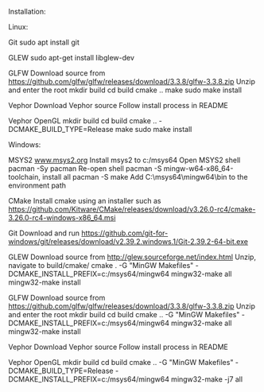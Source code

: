 Installation:

Linux:

Git
sudo apt install git

GLEW
sudo apt-get install libglew-dev

GLFW
Download source from https://github.com/glfw/glfw/releases/download/3.3.8/glfw-3.3.8.zip
Unzip and enter the root
mkdir build
cd build
cmake ..
make
sudo make install

Vephor
Download Vephor source
Follow install process in README

Vephor OpenGL
mkdir build
cd build
cmake .. -DCMAKE_BUILD_TYPE=Release
make
sudo make install

Windows:

MSYS2
www.msys2.org
Install msys2 to c:/msys64
Open MSYS2 shell
pacman -Sy pacman
Re-open shell
pacman -S mingw-w64-x86_64-toolchain, install all
pacman -S make
Add C:\msys64\mingw64\bin to the environment path

CMake
Install cmake using an installer such as https://github.com/Kitware/CMake/releases/download/v3.26.0-rc4/cmake-3.26.0-rc4-windows-x86_64.msi

Git
Download and run https://github.com/git-for-windows/git/releases/download/v2.39.2.windows.1/Git-2.39.2-64-bit.exe

GLEW
Download source from http://glew.sourceforge.net/index.html
Unzip, navigate to build/cmake/
cmake . -G "MinGW Makefiles" -DCMAKE_INSTALL_PREFIX=c:/msys64/mingw64
mingw32-make all
mingw32-make install

GLFW
Download source from https://github.com/glfw/glfw/releases/download/3.3.8/glfw-3.3.8.zip
Unzip and enter the root
mkdir build
cd build
cmake .. -G "MinGW Makefiles" -DCMAKE_INSTALL_PREFIX=c:/msys64/mingw64
mingw32-make all
mingw32-make install

Vephor
Download Vephor source
Follow install process in README

Vephor OpenGL
mkdir build
cd build
cmake .. -G "MinGW Makefiles" -DCMAKE_BUILD_TYPE=Release -DCMAKE_INSTALL_PREFIX=c:/msys64/mingw64
mingw32-make -j7 all